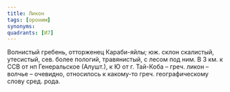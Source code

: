```yaml
---
title: Ликон
tags: [ороним]
synonyms:
quadrants: [И7]
---
```


Волнистый гребень, отторженец Караби-яйлы; юж. склон скалистый, утесистый, сев.
более пологий, травянистый, с лесом под ним. В 3 км. к ССВ от нп Генеральское
(Алушт.), к Ю от г. Тай-Коба – греч. ликон – волчье – очевидно, относилось к
какому-то греч. географическому слову сред. рода.
